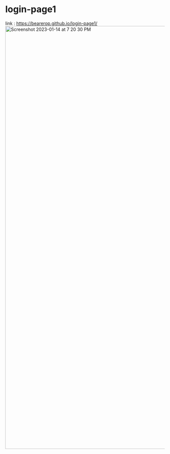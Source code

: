 # login-page1
link : https://bearerop.github.io/login-page1/
<img width="1337" alt="Screenshot 2023-01-14 at 7 20 30 PM" src="https://user-images.githubusercontent.com/96431371/212475267-1e78c692-9b65-4c38-8398-0c4913d88f30.png">
